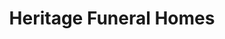 ---
title: "Heritage Funeral Homes"
url: /oak-creek/heritage-funeral-homes/
shop: funeral directors
---